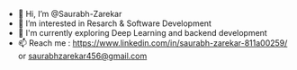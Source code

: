 - 👋 Hi, I’m @Saurabh-Zarekar
- 👀 I’m interested in Resarch & Software Development
- 🌱 I'm currently exploring Deep Learning and backend development
- 📫 Reach me : https://www.linkedin.com/in/saurabh-zarekar-811a00259/ or saurabhzarekar456@gmail.com
